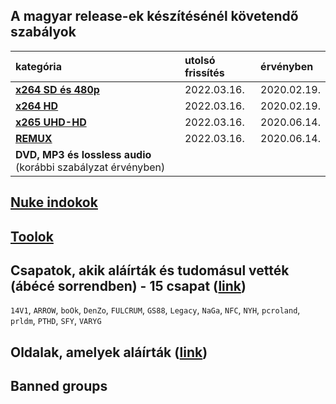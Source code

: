 ## A magyar release-ek készítésénél követendő szabályok
| kategória                                                      | utolsó frissítés | érvényben         |
| :-                                                             | :-               | :-                |
| [**x264 SD és 480p**](/series-and-movies-x264-sd-and-480p.md)  | 2022.03.16.      | 2020.02.19.       |
| [**x264 HD**](/series-and-movies-x264-hd.md)                   | 2022.03.16.      | 2020.02.19.       |
| [**x265 UHD-HD**](/series-and-movies-x265-hd-uhd.md)           | 2022.03.16.      | 2020.06.14.       |
| [**REMUX**](/series-and-movies-remux.md)                       | 2022.03.16.      | 2020.06.14.       |
| **DVD, MP3 és lossless audio** (korábbi szabályzat érvényben)  |                  |                   |

## [Nuke indokok](/nuke-reasons.md)

## [Toolok](/files/tools.md)

## Csapatok, akik aláírták és tudomásul vették (ábécé sorrendben) - 15 csapat ([link](https://github.com/encoding-hun/rules-and-standards/issues/14))
`14V1`, `ARROW`, `boOk`, `DenZo`, `FULCRUM`, `GS88`, `Legacy`, `NaGa`, `NFC`, `NYH`, `pcroland`, `prldm`, `PTHD`, `SFY`, `VARYG`

## Oldalak, amelyek aláírták ([link](https://github.com/encoding-hun/rules-and-standards/issues/18))

## Banned groups
